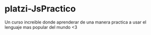 # platzi-JsPractico
Un curso increible donde aprenderar de una manera practica a usar el lenguaje mas popular del mundo &lt;3
